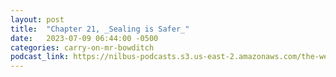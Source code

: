 ```yaml
---
layout: post
title:  "Chapter 21, _Sealing is Safer_"
date:   2023-07-09 06:44:00 -0500
categories: carry-on-mr-bowditch
podcast_link: https://nilbus-podcasts.s3.us-east-2.amazonaws.com/the-well-trained-mind/Carry%20On,%20Mr.%20Bowditch/Chapter%2021,%20_Sealing%20is%20Safer_.mp3
---
```

